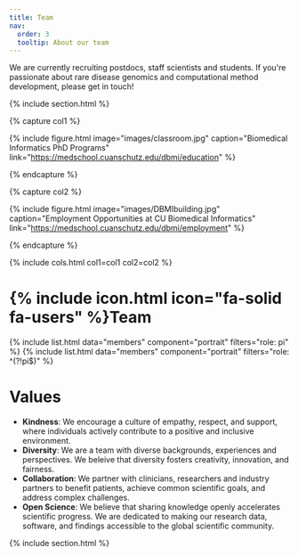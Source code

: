 ```yaml
---
title: Team
nav:
  order: 3
  tooltip: About our team
---
```




We are currently recruiting postdocs, staff scientists and students. If you're passionate about rare disease genomics and computational method development, please get in touch!

{% include section.html %}

{% capture col1 %}

{%
  include figure.html
  image="images/classroom.jpg"
  caption="Biomedical Informatics PhD Programs"
  link="https://medschool.cuanschutz.edu/dbmi/education"
%}

{% endcapture %}

{% capture col2 %}

{%
  include figure.html
  image="images/DBMIbuilding.jpg"
  caption="Employment Opportunities at CU Biomedical Informatics"
  link="https://medschool.cuanschutz.edu/dbmi/employment"
%}

{% endcapture %}


{% include cols.html col1=col1 col2=col2 %}

# {% include icon.html icon="fa-solid fa-users" %}Team

{% include list.html data="members" component="portrait" filters="role: pi" %}
{% include list.html data="members" component="portrait" filters="role: ^(?!pi$)" %}

# Values

- **Kindness**: We encourage a culture of empathy, respect, and support, where individuals actively contribute to a positive and inclusive environment.
- **Diversity**: We are a team with diverse backgrounds, experiences and perspectives. We beleive that diversity fosters creativity, innovation, and fairness.
- **Collaboration**: We partner with clinicians, researchers and industry partners to benefit patients, achieve common scientific goals, and address complex challenges.
- **Open Science**: We believe that sharing knowledge openly accelerates scientific progress. We are dedicated to making our research data, software, and findings accessible to the global scientific community.


{% include section.html %}





